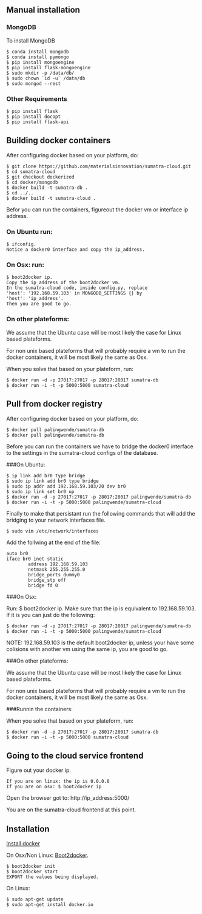 ## Manual installation

### MongoDB

To install MongoDB

    $ conda install mongodb
    $ conda install pymongo
    $ pip install mongoengine
    $ pip install flask-mongoengine
    $ sudo mkdir -p /data/db/
    $ sudo chown `id -u` /data/db
    $ sudo mongod --rest

### Other Requirements

    $ pip install flask
    $ pip install docopt
    $ pip install flask-api

## Building docker containers

After configuring docker based on your platform, do:

    $ git clone https://github.com/materialsinnovation/sumatra-cloud.git
    $ cd sumatra-cloud
    $ git checkout dockerized
    $ cd docker/mongodb
    $ docker build -t sumatra-db .
    $ cd ../..
    $ docker build -t sumatra-cloud .

Befor you can run the containers, figureout the docker vm or interface
ip address.

### On Ubuntu run:

    $ ifconfig.
    Notice a docker0 interface and copy the ip_address.

### On Osx: run: 

    $ boot2docker ip.
    Copy the ip_address of the boot2docker vm.
    In the sumatra-cloud code, inside config.py, replace 
    'host': '192.168.59.103' in MONGODB_SETTINGS {} by
    'host': 'ip_address'.
    Then you are good to go.

### On other plateforms:

We assume that the Ubuntu case will be most likely the case for Linux
based plateforms. 

For non unix based plateforms that will probably
require a vm to run the docker containers, it will be most likely the 
same as Osx.

When you solve that based on your plateform, run:

    $ docker run -d -p 27017:27017 -p 28017:28017 sumatra-db
    $ docker run -i -t -p 5000:5000 sumatra-cloud

## Pull from docker registry

After configuring docker based on your platform, do:

    $ docker pull palingwende/sumatra-db
    $ docker pull palingwende/sumatra-db

Before you can run the containers we have to bridge the docker0 
interface to the settings in the sumatra-cloud configs of the database.

###On Ubuntu:

    $ ip link add br0 type bridge
    $ sudo ip link add br0 type bridge
    $ sudo ip addr add 192.168.59.103/20 dev br0
    $ sudo ip link set br0 up
    $ docker run -d -p 27017:27017 -p 28017:28017 palingwende/sumatra-db
    $ docker run -i -t -p 5000:5000 palingwende/sumatra-cloud

Finally to make that persistant run the following commands that will 
add the bridging to your network interfaces file.

    $ sudo vim /etc/network/interfaces

Add the follwing at the end of the file:

    auto br0
    iface br0 inet static
            address 192.168.59.103
            netmask 255.255.255.0
            bridge_ports dummy0
            bridge_stp off
            bridge fd 0

###On Osx:

Run: $ boot2docker ip.
Make sure that the ip is equivalent to 192.168.59.103. If it is
you can just do the following:

    $ docker run -d -p 27017:27017 -p 28017:28017 palingwende/sumatra-db
    $ docker run -i -t -p 5000:5000 palingwende/sumatra-cloud

NOTE: 192.168.59.103 is the default boot2docker ip, unless your have
some colisions with another vm using the same ip, you are good to go.

###On other plateforms:

We assume that the Ubuntu case will be most likely the case for Linux
based plateforms. 

For non unix based plateforms that will probably
require a vm to run the docker containers, it will be most likely the 
same as Osx.

###Runnin the containers:

When you solve that based on your plateform, run:

    $ docker run -d -p 27017:27017 -p 28017:28017 sumatra-db
    $ docker run -i -t -p 5000:5000 sumatra-cloud

## Going to the cloud service frontend

Figure out your docker ip.

    If you are on linux: the ip is 0.0.0.0
    If you are on osx: $ boot2docker ip

Open the browser got to: http://ip_address:5000/

You are on the sumatra-cloud frontend at this point.

## Installation
[Install docker][official]

On Osx/Non Linux: [Boot2docker][boot2docker].
        
    $ boot2docker init
    $ boot2docker start
    EXPORT the values being displayed.
    
On Linux:
        
    $ sudo apt-get update
    $ sudo apt-get install docker.io

[official]: https://docs.docker.com/installation/
[boot2docker]: https://github.com/boot2docker/osx-installer/releases/tag/v1.5.0

